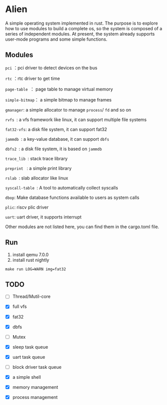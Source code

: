 # Alien

A simple operating system implemented in rust. The purpose is to explore how to use modules to build a complete os,
so the system is composed of a series of independent modules. At present, the system already supports user-mode programs
and some simple functions.

## Modules

`pci` ：pci driver to detect devices on the bus

`rtc` ：rtc driver to get time

`page-table `： page table to manage virtual memory

`simple-bitmap`： a simple bitmap to manage frames

`gmanager`: a simple allocator to manage `process`/ `fd` and so on

`rvfs `: a vfs framework like linux, it can support multiple file systems

`fat32-vfs`: a disk file system, it can support fat32

`jammdb `: a key-value database, it can support `dbfs`

`dbfs2 `:  a disk file system, it is based on `jammdb`

`trace_lib `: stack trace library

`preprint ` : a simple print library

`rslab `: slab allocator like linux

`syscall-table `: A tool to automatically collect syscalls

`dbop`: Make database functions available to users as system calls

`plic`: riscv plic driver

`uart`: uart driver, it supports interrupt

Other modules are not listed here, you can find them in the cargo.toml file.

## Run

1. install qemu 7.0.0
2. install rust nightly

```
make run LOG=WARN img=fat32
```



## TODO

- [ ] Thread/Mutil-core
- [x] full vfs
- [x] fat32
- [x] dbfs
- [ ] Mutex
- [x] sleep task queue
- [x] uart task queue
- [ ] block driver task queue
- [x] a simple shell
- [x] memory management
- [x] process management



